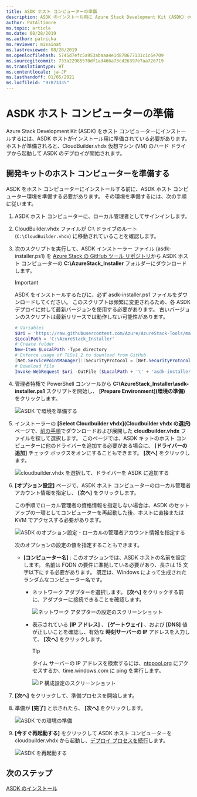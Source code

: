 ```yaml
---
title: ASDK ホスト コンピューターの準備
description: ASDK のインストール用に Azure Stack Development Kit (ASDK) ホスト コンピューターを準備する方法について説明します。
author: PatAltimore
ms.topic: article
ms.date: 08/28/2019
ms.author: patricka
ms.reviewer: misainat
ms.lastreviewed: 08/28/2019
ms.openlocfilehash: 5745d7efc5a953abaaa4e1d878677131c1c6e709
ms.sourcegitcommit: 733a22985570df1ad466a73cd26397e7aa726719
ms.translationtype: HT
ms.contentlocale: ja-JP
ms.lasthandoff: 01/05/2021
ms.locfileid: "97873335"
---
```

# <a name="prepare-the-asdk-host-computer"></a>ASDK ホスト コンピューターの準備
Azure Stack Development Kit (ASDK) をホスト コンピューターにインストールするには、ASDK ホストがインストール用に準備されている必要があります。 ホストが準備されると、CloudBuilder.vhdx 仮想マシン (VM) のハード ドライブから起動して ASDK のデプロイが開始されます。

## <a name="prepare-the-development-kit-host-computer"></a>開発キットのホスト コンピューターを準備する
ASDK をホスト コンピューターにインストールする前に、ASDK ホスト コンピューター環境を準備する必要があります。 その環境を準備するには、次の手順に従います。

1. ASDK ホスト コンピューターに、ローカル管理者としてサインインします。
2. CloudBuilder.vhdx ファイルが C:\ ドライブのルート (`C:\CloudBuilder.vhdx`) に移動されていることを確認します。
3. 次のスクリプトを実行して、ASDK インストーラー ファイル (asdk-installer.ps1) を [Azure Stack の GitHub ツール リポジトリ](https://github.com/Azure/AzureStack-Tools)から ASDK ホスト コンピューターの **C:\AzureStack_Installer** フォルダーにダウンロードします。

   > [!IMPORTANT]
   > ASDK をインストールするたびに、必ず asdk-installer.ps1 ファイルをダウンロードしてください。 このスクリプトは頻繁に変更されるため、各 ASDK デプロイに対して最新バージョンを使用する必要があります。 古いバージョンのスクリプトは最新リリースでは動作しない可能性があります。

   ```powershell
   # Variables
   $Uri = 'https://raw.githubusercontent.com/Azure/AzureStack-Tools/master/Deployment/asdk-installer.ps1'
   $LocalPath = 'C:\AzureStack_Installer'
   # Create folder
   New-Item $LocalPath -Type directory
   # Enforce usage of TLSv1.2 to download from GitHub
   [Net.ServicePointManager]::SecurityProtocol = [Net.SecurityProtocolType]::Tls12
   # Download file
   Invoke-WebRequest $uri -OutFile ($LocalPath + '\' + 'asdk-installer.ps1')
   ```

4. 管理者特権で PowerShell コンソールから **C:\AzureStack_Installer\asdk-installer.ps1** スクリプトを開始し、 **[Prepare Environment]\(環境の準備\)** をクリックします。

    ![ASDK で環境を準備する](media/asdk-prepare-host/1.PNG) 

5. インストーラーの **[Select Cloudbuilder vhdx]\(Cloudbuilder vhdx の選択\)** ページで、[前の手順](asdk-download.md)でダウンロードおよび展開した **cloudbuilder.vhdx** ファイルを探して選択します。 このページでは、ASDK キットのホスト コンピューターに他のドライバーを追加する必要がある場合に、 **[ドライバーの追加]** チェック ボックスをオンにすることもできます。 **[次へ]** をクリックします。  

    ![cloudbuilder.vhdx を選択して、ドライバーを ASDK に追加する](media/asdk-prepare-host/2.PNG)

6. **[オプション設定]** ページで、ASDK ホスト コンピューターのローカル管理者アカウント情報を指定し、 **[次へ]** をクリックします。

    この手順でローカル管理者の資格情報を指定しない場合は、ASDK のセットアップの一環としてコンピューターを再起動した後、ホストに直接または KVM でアクセスする必要があります。

   ![ASDK のオプション設定 - ローカルの管理者アカウント情報を指定する](media/asdk-prepare-host/3.PNG)

    次のオプションの設定の値を指定することもできます。
    - **[コンピューター名]** : このオプションでは、ASDK ホストの名前を設定します。 名前は FQDN の要件に準拠している必要があり、長さは 15 文字以下にする必要があります。 既定は、Windows によって生成されたランダムなコンピューター名です。

        - ネットワーク アダプターを選択します。 **[次へ]** をクリックする前に、アダプターに接続できることを確認します。

            ![ネットワーク アダプターの設定のスクリーンショット](media/asdk-prepare-host/step-four-network-adapter.png)

        - 表示されている **[IP アドレス]** 、 **[ゲートウェイ]** 、および **[DNS]** 値が正しいことを確認し、有効な **時刻サーバーの IP** アドレスを入力して、 **[次へ]** をクリックします。

            >[!TIP]
            >タイム サーバーの IP アドレスを検索するには、[ntppool.org](https://www.ntppool.org/) にアクセスするか、time.windows.com に ping を実行します。 

            ![IP 構成設定のスクリーンショット](media/asdk-prepare-host/step-five-host-ip-config.png)

7. **[次へ]** をクリックして、準備プロセスを開始します。
8. 準備が **[完了]** と示されたら、 **[次へ]** をクリックします。

    ![ASDK での環境の準備](media/asdk-prepare-host/4.PNG)

9. **[今すぐ再起動する]** をクリックして ASDK ホスト コンピューターを cloudbuilder.vhdx から起動し、[デプロイ プロセスを続行](asdk-install.md)します。

    ![ASDK を再起動する](media/asdk-prepare-host/5.PNG)


## <a name="next-steps"></a>次のステップ
[ASDK のインストール](asdk-install.md)
